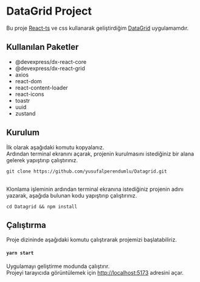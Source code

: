 # DataGrid Project

Bu proje [React-ts](https://vitejs.dev/) ve css kullanarak geliştirdiğim [DataGrid](https://js.devexpress.com/Demos/WidgetsGallery/Demo/DataGrid/Overview/React/Light/) uygulamamdır.

## Kullanılan Paketler

<ul>
  <li>@devexpress/dx-react-core</li>
  <li>@devexpress/dx-react-grid</li>
  <li>axios</li>
  <li>react-dom</li>
  <li>react-content-loader</li>
  <li>react-icons</li>
  <li>toastr</li>
  <li>uuid</li>
  <li>zustand</li>
</ul>

## Kurulum

İlk olarak aşağıdaki komutu kopyalanız. 
<br />
Ardından terminal ekranını açarak, projenin kurulmasını istediğiniz bir alana gelerek yapıştırıp çalıştırınız.

```
git clone https://github.com/yusufalperendumlu/Datagrid.git
```
<br />
Klonlama işleminin ardından terminal ekranına istediğiniz projenin adını yazarak, aşağıda bulunan kodu yapıştırıp çalıştırınız.

```
cd Datagrid && npm install 
```

## Çalıştırma

Proje dizininde aşağıdaki komutu çalıştırarak projemizi başlatabiliriz.

#### `yarn start`

Uygulamayı geliştirme modunda çalıştırır.\
Projeyi tarayıcıda görüntülemek için [http://localhost:5173](http://localhost:5173/home) adresini açar.
